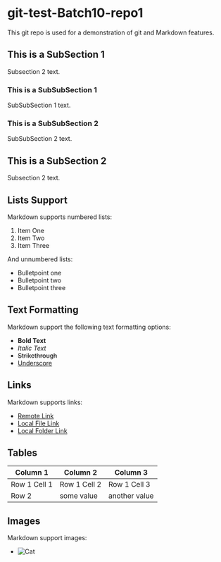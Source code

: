 # git-test-Batch10-repo1
This git repo is used for a demonstration of git and Markdown features.

## This is a SubSection 1

Subsection 2 text.

### This is a SubSubSection 1

SubSubSection 1 text.

### This is a SubSubSection 2

SubSubSection 2 text.

## This is a SubSection 2

Subsection 2 text.

## Lists Support

Markdown supports numbered lists:
1. Item One
2. Item Two
3. Item Three

And unnumbered lists:
* Bulletpoint one
* Bulletpoint two
* Bulletpoint three

## Text Formatting

Markdown support the following text formatting options:
* **Bold Text**
* *Italic Text*
* <s>Strikethrough</s>
* <u>Underscore</u>

## Links

Markdown supports links:
* [Remote Link](https://google.com)
* [Local File Link](./untracked.py)
* [Local Folder Link](./new_folder/)

## Tables

| Column 1     | Column 2     | Column 3      |
| ------------ | ------------ | ------------- |
| Row 1 Cell 1 | Row 1 Cell 2 | Row 1 Cell 3  |
| Row 2        | some value   | another value |

## Images

Markdown support images:
* ![Cat](https://upload.wikimedia.org/wikipedia/commons/thumb/1/15/Cat_August_2010-4.jpg/2880px-Cat_August_2010-4.jpg)
